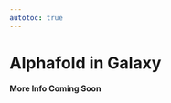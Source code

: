 ```yaml
---
autotoc: true
---
```


<slot name="/events/gcc2024/header" />
<div class="text-center">

# Alphafold in Galaxy

**More Info Coming Soon**
</div>
